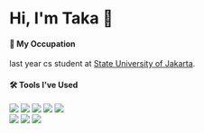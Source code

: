 # Hi, I'm Taka 👋

#### 📖 **My Occupation**
last year cs student at [State University of Jakarta](https://unj.ac.id).

#### 🛠️ **Tools I've Used**
![](http://img.shields.io/badge/-Go-white?logo=go&style=flat&logoColor=white&color=00ADD8)
![](http://img.shields.io/badge/-Rust-white?logo=rust&style=flat&logoColor=white&color=000000)
![](http://img.shields.io/badge/-JavaScript-white?logo=javascript&style=flat&logoColor=black&color=F7DF1E)
![](http://img.shields.io/badge/-Python-white?logo=pythont&style=flat&logoColor=black&color=3178C6)
![](http://img.shields.io/badge/-TypeScript-white?logo=typescript&style=flat&logoColor=white&color=3178C6)<br>
![](http://img.shields.io/badge/-Docker-white?logo=docker&style=flat&logoColor=white&color=2496ED)
![](http://img.shields.io/badge/-Kubernetes-white?logo=kubernetes&style=flat&logoColor=black&color=F7DF1E)
![](https://img.shields.io/badge/GoogleCloud-%234285F4.svg?style=flat&logo=google-cloud&logoColor=white)


